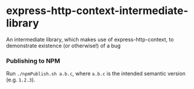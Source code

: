 # express-http-context-intermediate-library

An intermediate library, which makes use of express-http-context, to demonstrate existence (or otherwise!) of a bug


### Publishing to NPM

Run `./npmPublish.sh a.b.c`, where `a.b.c` is the intended semantic version (e.g. `1.2.3`).
